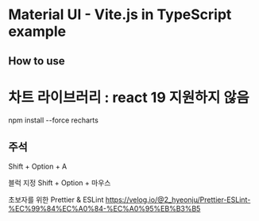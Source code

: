 # Material UI - Vite.js in TypeScript example

## How to use


# 차트 라이브러리 : react 19 지원하지 않음 
npm install --force recharts


## 주석
Shift + Option + A

블럭 지정
Shift + Option + 마우스


초보자를 위한 Prettier & ESLint 
https://velog.io/@2_hyeonju/Prettier-ESLint-%EC%99%84%EC%A0%84-%EC%A0%95%EB%B3%B5

